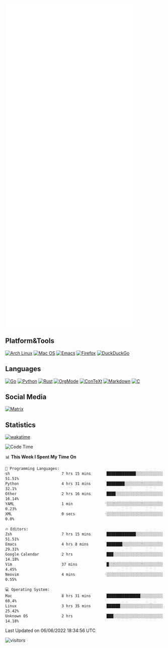 ![Metrics](https://github.com/SteamedFish/SteamedFish/blob/master/github-metrics.svg)

## Platform&Tools

[![Arch Linux](https://img.shields.io/badge/ArchLinux-1793D1?logo=arch-linux&logoColor=fff&style=flat-square)](https://archlinux.org/)
[![Mac OS](https://img.shields.io/badge/MacOS-000000?style=flat-square&logo=macos&logoColor=F0F0F0)](https://www.apple.com/macos/)
[![Emacs](https://img.shields.io/badge/Emacs-%237F5AB6.svg?&style=flat-square&logo=gnu-emacs&logoColor=white)](https://www.gnu.org/software/emacs/)
[![Firefox](https://img.shields.io/badge/Firefox-FF7139?style=flat-square&logo=Firefox-Browser&logoColor=white)](https://firefox.com/)
[![DuckDuckGo](https://img.shields.io/badge/DuckDuckGo-DE5833?style=flat-square&logo=DuckDuckGo&logoColor=white)](https://duckduckgo.com/)

## Languages

[![Go](https://img.shields.io/badge/Golang-%2300ADD8.svg?style=flat-square&logo=go&logoColor=white)](https://golang.org/)
[![Python](https://img.shields.io/badge/Python-3670A0?style=flat-square&logo=python&logoColor=ffdd54)](https://www.python.org/)
[![Rust](https://img.shields.io/badge/Rust-%23000000.svg?style=flat-square&logo=rust&logoColor=white)](https://www.rust-lang.org/)
[![OrgMode](https://img.shields.io/badge/OrgMode-%23000000.svg?style=flat-square&logo=org&logoColor=white)](https://orgmode.org/)
[![ConTeXt](https://img.shields.io/badge/ConTeXt-%23008080.svg?style=flat-square&logo=latex&logoColor=white)](https://contextgarden.net/)
[![Markdown](https://img.shields.io/badge/MarkDown-%23000000.svg?style=flat-square&logo=markdown&logoColor=white)](https://daringfireball.net/projects/markdown/)
[![C](https://img.shields.io/badge/C-%2300599C.svg?style=flat-square&logo=c&logoColor=white)](https://www.iso.org/standard/74528.html)

## Social Media

[![Matrix](https://img.shields.io/badge/SteamedFish-2CA5E0?style=social&logo=matrix&logoColor=black)](https://matrix.to/#/@i:steamedfish.org)

## Statistics
[![wakatime](https://wakatime.com/badge/user/168280d6-fcf2-4b4f-ad3a-dc4612f35b38.svg)](https://wakatime.com/@168280d6-fcf2-4b4f-ad3a-dc4612f35b38)

<!--START_SECTION:waka-->
![Code Time](http://img.shields.io/badge/Code%20Time-1%2C842%20hrs%2054%20mins-blue)

📊 **This Week I Spent My Time On** 

```text
💬 Programming Languages: 
sh                       7 hrs 15 mins       █████████████░░░░░░░░░░░░   51.51% 
Python                   4 hrs 31 mins       ████████░░░░░░░░░░░░░░░░░   32.1% 
Other                    2 hrs 16 mins       ████░░░░░░░░░░░░░░░░░░░░░   16.14% 
YAML                     1 min               ░░░░░░░░░░░░░░░░░░░░░░░░░   0.23% 
XML                      0 secs              ░░░░░░░░░░░░░░░░░░░░░░░░░   0.0%

🔥 Editors: 
Zsh                      7 hrs 15 mins       █████████████░░░░░░░░░░░░   51.51% 
Emacs                    4 hrs 8 mins        ███████░░░░░░░░░░░░░░░░░░   29.31% 
Google Calendar          2 hrs               ███░░░░░░░░░░░░░░░░░░░░░░   14.18% 
Vim                      37 mins             █░░░░░░░░░░░░░░░░░░░░░░░░   4.45% 
Neovim                   4 mins              ░░░░░░░░░░░░░░░░░░░░░░░░░   0.55%

💻 Operating System: 
Mac                      8 hrs 31 mins       ███████████████░░░░░░░░░░   60.4% 
Linux                    3 hrs 35 mins       ██████░░░░░░░░░░░░░░░░░░░   25.42% 
Unknown OS               2 hrs               ███░░░░░░░░░░░░░░░░░░░░░░   14.18%

```


 Last Updated on 06/06/2022 18:34:56 UTC
<!--END_SECTION:waka-->

![visitors](https://visitor-badge.laobi.icu/badge?page_id=SteamedFish.SteamedFish)
